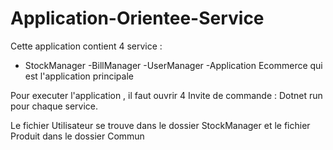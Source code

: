 # Application-Orientee-Service

Cette application contient 4 service : 
- StockManager 
-BillManager
-UserManager
-Application Ecommerce qui est l'application principale



Pour executer l'application , il faut ouvrir 4 Invite de commande : Dotnet run pour chaque service.

Le fichier Utilisateur se trouve dans le dossier StockManager et le fichier Produit dans le dossier Commun

